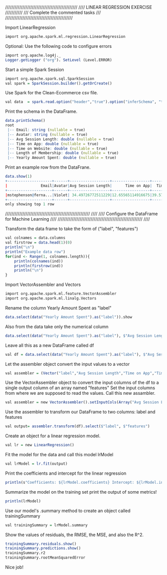 //////////////////////////////////////////////
//// LINEAR REGRESSION EXERCISE ///////////
/// Complete the commented tasks ///
///////////////////////////////////////////

Import LinearRegression
```R
import org.apache.spark.ml.regression.LinearRegression
```
Optional: Use the following code to configure errors
```R
import org.apache.log4j._
Logger.getLogger ("org"). SetLevel (Level.ERROR)
```
Start a simple Spark Session
```R
import org.apache.spark.sql.SparkSession
val spark = SparkSession.builder().getOrCreate()
```
Use Spark for the Clean-Ecommerce csv file.
```R
val data  = spark.read.option("header","true").option("inferSchema", "true").format("csv").load("Clean-Ecommerce.csv")
```
Print the schema in the DataFrame.
```R
data.printSchema()
root
 |-- Email: string (nullable = true)
 |-- Avatar: string (nullable = true)
 |-- Avg Session Length: double (nullable = true)
 |-- Time on App: double (nullable = true)
 |-- Time on Website: double (nullable = true)
 |-- Length of Membership: double (nullable = true)
 |-- Yearly Amount Spent: double (nullable = true)
```
Print an example row from the DataFrane.
```R
data.show(1)
+--------------------+------+------------------+-----------------+-----------------+--------------------+-------------------+
|               Email|Avatar|Avg Session Length|      Time on App|  Time on Website|Length of Membership|Yearly Amount Spent|
+--------------------+------+------------------+-----------------+-----------------+--------------------+-------------------+
|mstephenson@ferna...|Violet| 34.49726772511229|12.65565114916675|39.57766801952616|  4.0826206329529615|  587.9510539684005|
+--------------------+------+------------------+-----------------+-----------------+--------------------+-------------------+
only showing top 1 row
```

////////////////////////////////////////////////////// ////
//// Configure the DataFrame for Machine Learning ////
////////////////////////////////////////////////////// ////

Transform the data frame to take the form of ("label", "features")
```R
val colnames = data.columns
val firstrow = data.head(1)(0)
println("\n")
println("Example data row")
for(ind <- Range(1, colnames.length)){
    println(colnames(ind))
    println(firstrow(ind))
    println("\n")
}
```

Import VectorAssembler and Vectors
```R
import org.apache.spark.ml.feature.VectorAssembler
import org.apache.spark.ml.linalg.Vectors
```

Rename the column Yearly Amount Spent as "label"
```R
data.select(data("Yearly Amount Spent").as("label")).show
```

Also from the data take only the numerical column
```R
data.select(data("Yearly Amount Spent").as("label"), $"Avg Session Length", $"Time on App",$"Time on Website", $"Length of Membership").show
```

Leave all this as a new DataFrame called df
```R
val df = data.select(data("Yearly Amount Spent").as("label"), $"Avg Session Length", $"Time on App",$"Time on Website", $"Length of Membership")
```

Let the assembler object convert the input values ​​to a vector
```R
val assembler = (Vector("label","Avg Session Length","Time on App","Time on Website","Length of Membership"))
```

Use the VectorAssembler object to convert the input columns of the df to a single output column of an array named "features" Set the input columns from where we are supposed to read the values. Call this new assambler.
```R
val assembler = new VectorAssembler().setInputCols(Array("Avg Session Length","Time on App","Time on Website","Length of Membership")).setOutputCol("features")
```

Use the assembler to transform our DataFrame to two columns: label and features
```R
val output= assembler.transform(df).select($"label", $"features")
```

Create an object for a linear regression model.
```R
val lr = new LinearRegression()
```
Fit the model for the data and call this model lrModel
```R
val lrModel = lr.fit(output)
```

Print the coefficients and intercept for the linear regression
```R
println(s"Coefficients: ${lrModel.coefficients} Intercept: ${lrModel.intercept}")
```

Summarize the model on the training set print the output of some metrics!
```R
println(lrModel)
```

Use our model's .summary method to create an object called trainingSummary
```R
val trainingSummary = lrModel.summary
```

Show the values ​​of residuals, the RMSE, the MSE, and also the R^2.
```R
trainingSummary.residuals.show()
trainingSummary.predictions.show()
trainingSummary.r2 
trainingSummary.rootMeanSquaredError
```

Nice job!